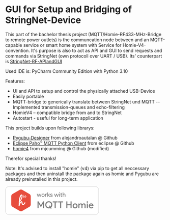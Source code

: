 # GUI for Setup and Bridging of StringNet-Device
This part of the bachelor thesis project (MQTT/Homie-RF433-MHz-Bridge to remote power outlets) is the communcation node between and an MQTT-capable service or smart home system with Service for Homie-V4-convention. 
It's purpose is also to act as API and GUI to send requests and commands via StringNet (own protocoll over UART / USB).
Its' counterpart is [StringNet-RF-APIandGUI](https://github.com/U2Firestar/StringNet-RF-Gateway-Firmware )

Used IDE is: PyCharm Community Edition with Python 3.10

Features: 
- UI and API to setup and control the physically attached USB-Device
- Easily portable
- MQTT-bridge to generically translate between StringNet und MQTT 
-- Implemented transmission-queues and echo-filtering
-	HomieV4 – compatible bridge from and to StringNet
- Autostart - useful for long-term application

This project builds upon following librarys:
- [Pygubu-Designer](https://github.com/alejandroautalan/pygubu-designer) from alejandroautalan @ Github
- [Eclipse Paho™ MQTT Python Client](https://github.com/eclipse/paho.mqtt.python) from eclipse @ Github
- [homie4](https://github.com/mjcumming/Homie4) from mjcumming @ Github (modified)

Therefor special thanks!

Note: It's advised to install "homie" (v4) via pip to get all neccessary packages and then uninstall the package again as homie and Pygubu are already preinstalled in this project.

![Works with Homie](https://github.com/U2Firestar/StringNet-Gateway/blob/main/works-with-homie.png)
